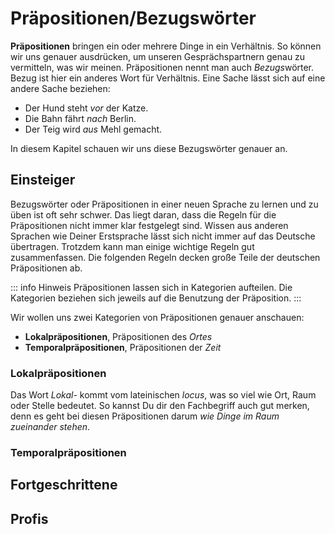# Präpositionen/Bezugswörter
**Präpositionen** bringen ein oder mehrere Dinge in ein Verhältnis. So können wir uns genauer ausdrücken, um unseren Gesprächspartnern genau zu vermitteln, was wir meinen. Präpositionen nennt man auch *Bezugs*wörter. Bezug ist hier ein anderes Wort für Verhältnis. Eine Sache lässt sich auf eine andere Sache beziehen:
- Der Hund steht *vor* der Katze.
- Die Bahn fährt *nach* Berlin.
- Der Teig wird *aus* Mehl gemacht.
  
In diesem Kapitel schauen wir uns diese Bezugswörter genauer an.

## Einsteiger
Bezugswörter oder Präpositionen in einer neuen Sprache zu lernen und zu üben ist oft sehr schwer. Das liegt daran, dass die Regeln für die Präpositionen nicht immer klar festgelegt sind. Wissen aus anderen Sprachen wie Deiner Erstsprache lässt sich nicht immer auf das Deutsche übertragen.
Trotzdem kann man einige wichtige Regeln gut zusammenfassen. Die folgenden Regeln decken große Teile der deutschen Präpositionen ab.

::: info Hinweis
Präpositionen lassen sich in Kategorien aufteilen. Die Kategorien beziehen sich jeweils auf die Benutzung der Präposition.
:::

Wir wollen uns zwei Kategorien von Präpositionen genauer anschauen:
- **Lokalpräpositionen**, Präpositionen des *Ortes*
- **Temporalpräpositionen**, Präpositionen der *Zeit*

### Lokalpräpositionen
Das Wort *Lokal-* kommt vom lateinischen *locus*, was so viel wie Ort, Raum oder Stelle bedeutet. So kannst Du dir den Fachbegriff auch gut merken, denn es geht bei diesen Präpositionen darum *wie Dinge im Raum zueinander stehen*.


### Temporalpräpositionen


## Fortgeschrittene

## Profis